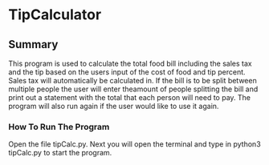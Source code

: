 # TipCalculator


## Summary

This program is used to calculate the total food bill including the sales tax and the tip based on the users input of the cost of food and tip percent. Sales tax will automatically be calculated in. If the bill is to be split between multiple people the user will enter theamount of people splitting the bill and print out a statement with the total that each person will need to pay. The program will also run again if the user would like to use it again.

### How To Run The Program

Open the file tipCalc.py. Next you will open the terminal and type in python3 tipCalc.py to start the program.

